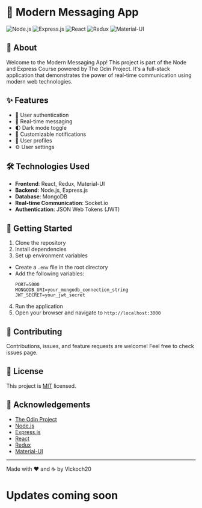 # 🚀 Modern Messaging App

![Node.js](https://img.shields.io/badge/Node.js-339933?style=for-the-badge&logo=nodedotjs&logoColor=white)
![Express.js](https://img.shields.io/badge/Express.js-000000?style=for-the-badge&logo=express&logoColor=white)
![React](https://img.shields.io/badge/React-20232A?style=for-the-badge&logo=react&logoColor=61DAFB)
![Redux](https://img.shields.io/badge/Redux-593D88?style=for-the-badge&logo=redux&logoColor=white)
![Material-UI](https://img.shields.io/badge/Material--UI-0081CB?style=for-the-badge&logo=material-ui&logoColor=white)

## 📖 About

Welcome to the Modern Messaging App! This project is part of the Node and Express Course powered by The Odin Project. It's a full-stack application that demonstrates the power of real-time communication using modern web technologies.

## ✨ Features

- 🔐 User authentication
- 💬 Real-time messaging
- 🌓 Dark mode toggle
- 🔔 Customizable notifications
- 👤 User profiles
- ⚙️ User settings

## 🛠️ Technologies Used

- **Frontend**: React, Redux, Material-UI
- **Backend**: Node.js, Express.js
- **Database**: MongoDB
- **Real-time Communication**: Socket.io
- **Authentication**: JSON Web Tokens (JWT)

## 🚀 Getting Started

1. Clone the repository
2. Install dependencies
3. Set up environment variables
- Create a `.env` file in the root directory
- Add the following variables:
  ```
  PORT=5000
  MONGODB_URI=your_mongodb_connection_string
  JWT_SECRET=your_jwt_secret
  ```

4. Run the application
5. Open your browser and navigate to `http://localhost:3000`

## 🤝 Contributing

Contributions, issues, and feature requests are welcome! Feel free to check issues page. 

## 📜 License

This project is [MIT](https://choosealicense.com/licenses/mit/) licensed.

## 🙏 Acknowledgements

- [The Odin Project](https://www.theodinproject.com/)
- [Node.js](https://nodejs.org/)
- [Express.js](https://expressjs.com/)
- [React](https://reactjs.org/)
- [Redux](https://redux.js.org/)
- [Material-UI](https://material-ui.com/)

---

Made with ❤️ and ☕ by Vickoch20
# Updates coming soon
